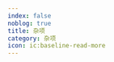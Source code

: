 ```yaml
---
index: false
noblog: true
title: 杂项
category: 杂项
icon: ic:baseline-read-more
---
```


<AutoCatalog />
